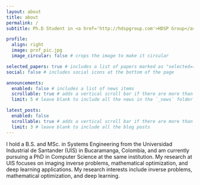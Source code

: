 ```yaml
---
layout: about
title: about
permalink: /
subtitle: Ph.D Student in <a href='http://hdspgroup.com'>HDSP Group</a>.

profile:
  align: right
  image: prof_pic.jpg
  image_circular: false # crops the image to make it circular

selected_papers: true # includes a list of papers marked as "selected={true}"
social: false # includes social icons at the bottom of the page

announcements:
  enabled: false # includes a list of news items
  scrollable: true # adds a vertical scroll bar if there are more than 3 news items
  limit: 5 # leave blank to include all the news in the `_news` folder

latest_posts:
  enabled: false
  scrollable: true # adds a vertical scroll bar if there are more than 3 new posts items
  limit: 3 # leave blank to include all the blog posts
---
```


I hold a B.S. and MSc. in Systems Engineering from the Universidad Industrial de Santander (UIS) in Bucaramanga, Colombia, and am currently pursuing a PhD in Computer Science at the same institution. My research at UIS focuses on imaging inverse problems, mathematical optimization, and deep learning applications. My research interests include inverse problems, mathematical optimization, and deep learning.